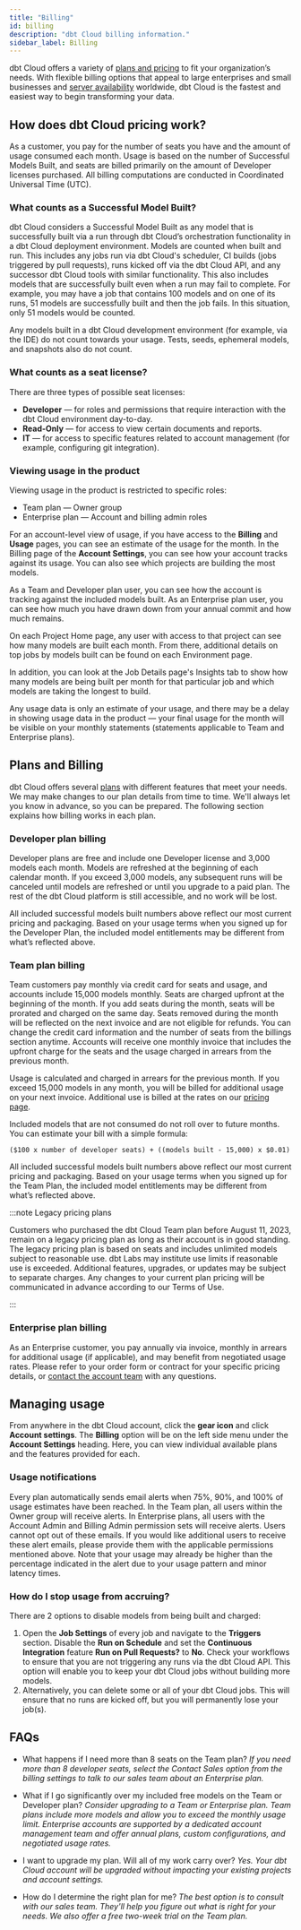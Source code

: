 ```yaml
--- 
title: "Billing"
id: billing 
description: "dbt Cloud billing information." 
sidebar_label: Billing
---
```


dbt Cloud offers a variety of [plans and pricing](https://www.getdbt.com/pricing/) to fit your organization’s needs. With flexible billing options that appeal to large enterprises and small businesses and [server availability](/docs/cloud/about-cloud/regions-ip-addresses) worldwide, dbt Cloud is the fastest and easiest way to begin transforming your data.

## How does dbt Cloud pricing work?

As a customer, you pay for the number of seats you have and the amount of usage consumed each month. Usage is based on the number of Successful Models Built, and seats are billed primarily on the amount of Developer licenses purchased. All billing computations are conducted in Coordinated Universal Time (UTC).

### What counts as a Successful Model Built?

dbt Cloud considers a Successful Model Built as any model that is successfully built via a run through dbt Cloud’s orchestration functionality in a dbt Cloud deployment environment. Models are counted when built and run. This includes any jobs run via dbt Cloud's scheduler, CI builds (jobs triggered by pull requests), runs kicked off via the dbt Cloud API, and any successor dbt Cloud tools with similar functionality. This also includes models that are successfully built even when a run may fail to complete. For example, you may have a job that contains 100 models and on one of its runs, 51 models are successfully built and then the job fails. In this situation, only 51 models would be counted.

Any models built in a dbt Cloud development environment (for example, via the IDE) do not count towards your usage. Tests, seeds, ephemeral models, and snapshots also do not count. 


### What counts as a seat license? 

There are three types of possible seat licenses:

* **Developer** &mdash; for roles and permissions that require interaction with the dbt Cloud environment day-to-day.
* **Read-Only** &mdash; for access to view certain documents and reports. 
* **IT** &mdash; for access to specific features related to account management (for example, configuring git integration). 

### Viewing usage in the product 

Viewing usage in the product is restricted to specific roles:

* Team plan &mdash; Owner group
* Enterprise plan &mdash; Account and billing admin roles

For an account-level view of usage, if you have access to the **Billing** and **Usage** pages, you can see an estimate of the usage for the month. In the Billing page of the **Account Settings**, you can see how your account tracks against its usage. You can also see which projects are building the most models. 

As a Team and Developer plan user, you can see how the account is tracking against the included models built. As an Enterprise plan user, you can see how much you have drawn down from your annual commit and how much remains. 

On each Project Home page, any user with access to that project can see how many models are built each month. From there, additional details on top jobs by models built can be found on each Environment page. 

In addition, you can look at the Job Details page's Insights tab to show how many models are being built per month for that particular job and which models are taking the longest to build. 

Any usage data is only an estimate of your usage, and there may be a delay in showing usage data in the product &mdash; your final usage for the month will be visible on your monthly statements (statements applicable to Team and Enterprise plans).


## Plans and Billing

dbt Cloud offers several [plans](https://www.getdbt.com/pricing) with different features that meet your needs. We may make changes to our plan details from time to time. We'll always let you know in advance, so you can be prepared. The following section explains how billing works in each plan.

### Developer plan billing

Developer plans are free and include one Developer license and 3,000 models each month. Models are refreshed at the beginning of each calendar month. If you exceed 3,000 models, any subsequent runs will be canceled until models are refreshed or until you upgrade to a paid plan. The rest of the dbt Cloud platform is still accessible, and no work will be lost.

All included successful models built numbers above reflect our most current pricing and packaging. Based on your usage terms when you signed up for the Developer Plan, the included model entitlements may be different from what’s reflected above.


### Team plan billing 

Team customers pay monthly via credit card for seats and usage, and accounts include 15,000 models monthly. Seats are charged upfront at the beginning of the month. If you add seats during the month, seats will be prorated and charged on the same day. Seats removed during the month will be reflected on the next invoice and are not eligible for refunds. You can change the credit card information and the number of seats from the billings section anytime. Accounts will receive one monthly invoice that includes the upfront charge for the seats and the usage charged in arrears from the previous month.

Usage is calculated and charged in arrears for the previous month. If you exceed 15,000 models in any month, you will be billed for additional usage on your next invoice. Additional use is billed at the rates on our [pricing page](https://www.getdbt.com/pricing). 


Included models that are not consumed do not roll over to future months. You can estimate your bill with a simple formula:

`($100 x number of developer seats) + ((models built - 15,000) x $0.01)`

All included successful models built numbers above reflect our most current pricing and packaging. Based on your usage terms when you signed up for the Team Plan, the included model entitlements may be different from what’s reflected above.

:::note Legacy pricing plans
 
Customers who purchased the dbt Cloud Team plan before August 11, 2023, remain on a legacy pricing plan as long as their account is in good standing. The legacy pricing plan is based on seats and includes unlimited models subject to reasonable use. dbt Labs may institute use limits if reasonable use is exceeded. Additional features, upgrades, or updates may be subject to separate charges. Any changes to your current plan pricing will be communicated in advance according to our Terms of Use. 

:::

### Enterprise plan billing

As an Enterprise customer, you pay annually via invoice, monthly in arrears for additional usage (if applicable), and may benefit from negotiated usage rates. Please refer to your order form or contract for your specific pricing details, or [contact the account team](https://www.getdbt.com/contact-demo) with any questions. 

## Managing usage

From anywhere in the dbt Cloud account, click the **gear icon** and click **Account settings**. The **Billing** option will be on the left side menu under the **Account Settings** heading. Here, you can view individual available plans and the features provided for each. 

### Usage notifications 

Every plan automatically sends email alerts when 75%, 90%, and 100% of usage estimates have been reached. In the Team plan, all users within the Owner group will receive alerts. In Enterprise plans, all users with the Account Admin and Billing Admin permission sets will receive alerts. Users cannot opt out of these emails. If you would like additional users to receive these alert emails, please provide them with the applicable permissions mentioned above. Note that your usage may already be higher than the percentage indicated in the alert due to your usage pattern and minor latency times. 

### How do I stop usage from accruing?

There are 2 options to disable models from being built and charged:

1. Open the **Job Settings** of every job and navigate to the **Triggers** section. Disable the **Run on Schedule** and set the **Continuous Integration** feature **Run on Pull Requests?**  to **No**. Check your workflows to ensure that you are not triggering any runs via the dbt Cloud API. This option will enable you to keep your dbt Cloud jobs without building more models. 
2. Alternatively, you can delete some or all of your dbt Cloud jobs. This will ensure that no runs are kicked off, but you will permanently lose your job(s). 


## FAQs

* What happens if I need more than 8 seats on the Team plan? 
_If you need more than 8 developer seats, select the Contact Sales option from the billing settings to talk to our sales team about an Enterprise plan._  

* What if I go significantly over my included free models on the Team or Developer plan?
_Consider upgrading to a Team or Enterprise plan. Team plans include more models and allow you to exceed the monthly usage limit. Enterprise accounts are supported by a dedicated account management team and offer annual plans, custom configurations, and negotiated usage rates._ 

* I want to upgrade my plan. Will all of my work carry over?
_Yes. Your dbt Cloud account will be upgraded without impacting your existing projects and account settings._

* How do I determine the right plan for me?
 _The best option is to consult with our sales team. They'll help you figure out what is right for your needs. We also offer a free two-week trial on the Team plan._
